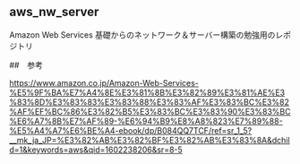 ## aws_nw_server

Amazon Web Services 基礎からのネットワーク＆サーバー構築の勉強用のレポジトリ

##　参考

https://www.amazon.co.jp/Amazon-Web-Services-%E5%9F%BA%E7%A4%8E%E3%81%8B%E3%82%89%E3%81%AE%E3%83%8D%E3%83%83%E3%83%88%E3%83%AF%E3%83%BC%E3%82%AF%EF%BC%86%E3%82%B5%E3%83%BC%E3%83%90%E3%83%BC%E6%A7%8B%E7%AF%89-%E6%94%B9%E8%A8%823%E7%89%88-%E5%A4%A7%E6%BE%A4-ebook/dp/B084QQ7TCF/ref=sr_1_5?__mk_ja_JP=%E3%82%AB%E3%82%BF%E3%82%AB%E3%83%8A&dchild=1&keywords=aws&qid=1602238206&sr=8-5
